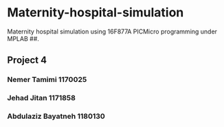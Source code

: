 # Maternity-hospital-simulation
Maternity hospital simulation using 16F877A PICMicro programming under MPLAB
##.
## Project 4

### Nemer Tamimi 1170025 

### Jehad Jitan 1171858

### Abdulaziz Bayatneh 1180130
